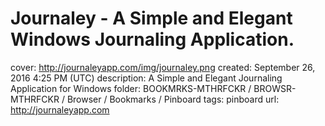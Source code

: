 # Journaley - A Simple and Elegant Windows Journaling Application.

cover: http://journaleyapp.com/img/journaley.png
created: September 26, 2016 4:25 PM (UTC)
description: A Simple and Elegant Journaling Application for Windows
folder: BOOKMRKS-MTHRFCKR / BROWSR-MTHRFCKR / Browser / Bookmarks / Pinboard
tags: pinboard
url: http://journaleyapp.com